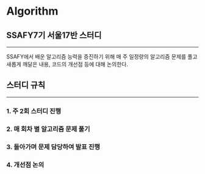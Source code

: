 # Algorithm
## SSAFY7기 서울17반 스터디
----
SSAFY에서 배운 알고리즘 능력을 증진하기 위해 매 주 일정량의 알고리즘 문제를 풀고 새롭게 깨달은 내용, 코드의 개선점 등에 대해 논의한다.


## 스터디 규칙
----
### 1. 주 2회 스터디 진행
### 2. 매 회차 별 알고리즘 문제 풀기
### 3. 돌아가며 문제 담당하여 발표 진행
### 4. 개선점 논의